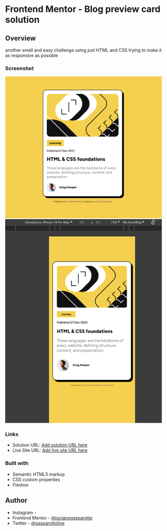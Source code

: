# Frontend Mentor - Blog preview card solution

## Overview

another small and easy challenge using just HTML and CSS trying to make it as responsive as possible

### Screenshot

![](design/Screenshot%202024-04-24%20140428.png)
![](design/Screenshot%202024-04-24%20140512.png)

### Links

- Solution URL: [Add solution URL here](https://your-solution-url.com)
- Live Site URL: [Add live site URL here](https://your-live-site-url.com)

### Built with

- Semantic HTML5 markup
- CSS custom properties
- Flexbox

## Author

- Instagram - [](https://www.your-site.com)
- Frontend Mentor - [@lucianogasparotto](https://www.frontendmentor.io/profile/lucianogasparotto)
- Twitter - [@gasparottolive](https://twitter.com/gasparottolive)
